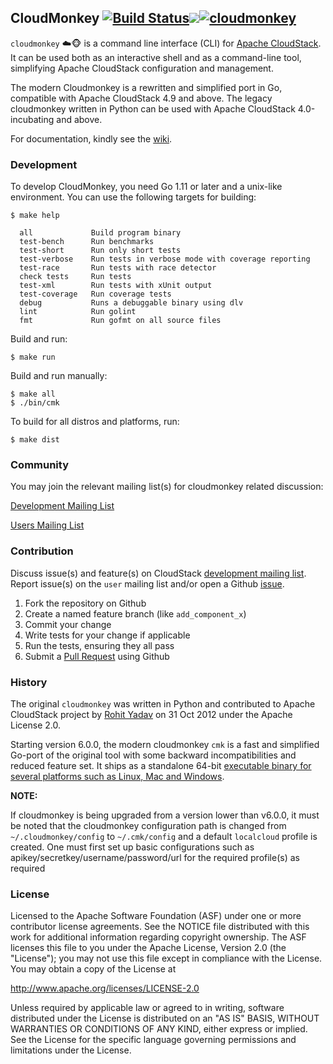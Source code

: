 ## CloudMonkey [![Build Status](https://travis-ci.com/apache/cloudstack-cloudmonkey.svg?branch=main)](https://travis-ci.com/apache/cloudstack-cloudmonkey)[![](https://images.microbadger.com/badges/version/apache/cloudstack-cloudmonkey.svg)](https://hub.docker.com/r/apache/cloudstack-cloudmonkey)[![cloudmonkey](https://snapcraft.io/cloudmonkey/badge.svg)](https://snapcraft.io/cloudmonkey)

`cloudmonkey` :cloud::monkey_face: is a command line interface (CLI) for
[Apache CloudStack](http://cloudstack.apache.org).
It can be used both as an interactive shell and as a command-line tool, simplifying Apache CloudStack configuration and management.

The modern Cloudmonkey is a rewritten and simplified port in Go, compatible
with Apache CloudStack 4.9 and above. The legacy cloudmonkey written in Python
can be used with Apache CloudStack 4.0-incubating and above.

For documentation, kindly see the [wiki](https://github.com/apache/cloudstack-cloudmonkey/wiki).

### Development

To develop CloudMonkey, you need Go 1.11 or later and a unix-like
environment. You can use the following targets for building:

    $ make help

      all             Build program binary
      test-bench      Run benchmarks
      test-short      Run only short tests
      test-verbose    Run tests in verbose mode with coverage reporting
      test-race       Run tests with race detector
      check tests     Run tests
      test-xml        Run tests with xUnit output
      test-coverage   Run coverage tests
      debug           Runs a debuggable binary using dlv
      lint            Run golint
      fmt             Run gofmt on all source files

Build and run:

    $ make run

Build and run manually:

    $ make all
    $ ./bin/cmk

To build for all distros and platforms, run:

    $ make dist

### Community

You may join the relevant mailing list(s) for cloudmonkey related discussion:

[Development Mailing List](mailto:dev-subscribe@cloudstack.apache.org)

[Users Mailing List](mailto:users-subscribe@cloudstack.apache.org)

### Contribution

Discuss issue(s) and feature(s) on CloudStack [development mailing list](mailto:dev-subscribe@cloudstack.apache.org).
Report issue(s) on the `user` mailing list and/or open a Github [issue](https://github.com/apache/cloudstack-cloudmonkey/issues).

1. Fork the repository on Github
2. Create a named feature branch (like `add_component_x`)
3. Commit your change
4. Write tests for your change if applicable
5. Run the tests, ensuring they all pass
6. Submit a [Pull Request](https://github.com/apache/cloudstack-cloudmonkey/pull/new/main) using Github

### History

The original `cloudmonkey` was written in Python and contributed to Apache
CloudStack project by [Rohit Yadav](http://rohityadav.cloud) on 31 Oct 2012
under the Apache License 2.0.

Starting version 6.0.0, the modern cloudmonkey `cmk` is a fast and simplified
Go-port of the original tool with some backward incompatibilities and reduced
feature set. It ships as a standalone 64-bit [executable binary for several
platforms such as Linux, Mac and Windows](https://github.com/apache/cloudstack-cloudmonkey/releases).

**NOTE:**

If cloudmonkey is being upgraded from a version lower than v6.0.0, it must be noted
that the cloudmonkey configuration path is changed from `~/.cloudmonkey/config` to 
`~/.cmk/config` and a default `localcloud` profile is created. One must first set up basic configurations such as apikey/secretkey/username/password/url for the required profile(s) as required

### License

Licensed to the Apache Software Foundation (ASF) under one
or more contributor license agreements.  See the NOTICE file
distributed with this work for additional information
regarding copyright ownership.  The ASF licenses this file
to you under the Apache License, Version 2.0 (the
"License"); you may not use this file except in compliance
with the License.  You may obtain a copy of the License at

  http://www.apache.org/licenses/LICENSE-2.0

Unless required by applicable law or agreed to in writing,
software distributed under the License is distributed on an
"AS IS" BASIS, WITHOUT WARRANTIES OR CONDITIONS OF ANY
KIND, either express or implied.  See the License for the
specific language governing permissions and limitations
under the License.
